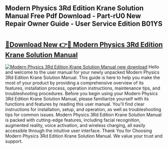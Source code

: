 ## Modern Physics 3Rd Edition Krane Solution Manual Free Pdf Download - Part-rU0 New Repair Owner Guide - User Service Edition B01YS

# <h2><a href="http://bc81072.oget.top/?id=Modern+Physics+3Rd+Edition+Krane+Solution+Manual">🔗Download New 👉🔴 Modern Physics 3Rd Edition Krane Solution Manual</a></h2>

[![Modern Physics 3Rd Edition Krane Solution Manual new download](https://i.imgur.com/5g1atiW.png)](http://bc81072.oget.top/?id=Modern+Physics+3Rd+Edition+Krane+Solution+Manual)
Hello and welcome to the user manual for your newly unpacked Modern Physics 3Rd Edition Krane Solution Manual. This guide is here to help you make the most of your product by providing a comprehensive overview of its features, installation process, operation instructions, maintenance tips, and troubleshooting procedures. Before you begin using your Modern Physics 3Rd Edition Krane Solution Manual, please familiarize yourself with its functions and features by reading this user manual. You'll find clear instructions for installation, setup, and operation, as well as troubleshooting tips for common issues. Modern Physics 3Rd Edition Krane Solution Manual is packed with cutting-edge features, including facial recognition, augmented reality, voice activation, and wireless charging, all easily accessible through the intuitive user interface. Thank You for Choosing Modern Physics 3Rd Edition Krane Solution Manual. We value your trust and support.
